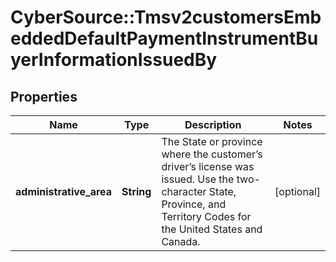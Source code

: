 # CyberSource::Tmsv2customersEmbeddedDefaultPaymentInstrumentBuyerInformationIssuedBy

## Properties
Name | Type | Description | Notes
------------ | ------------- | ------------- | -------------
**administrative_area** | **String** | The State or province where the customer’s driver’s license was issued.  Use the two-character State, Province, and Territory Codes for the United States and Canada.  | [optional] 


